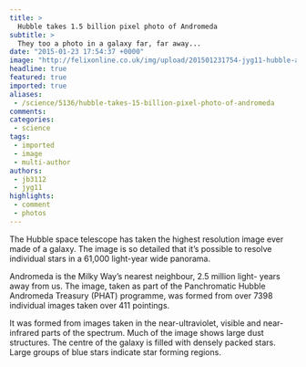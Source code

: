 ```yaml
---
title: >
  Hubble takes 1.5 billion pixel photo of Andromeda
subtitle: >
  They too a photo in a galaxy far, far away...
date: "2015-01-23 17:54:37 +0000"
image: "http://felixonline.co.uk/img/upload/201501231754-jyg11-hubble-andromeda-picture.jpg"
headline: true
featured: true
imported: true
aliases:
 - /science/5136/hubble-takes-15-billion-pixel-photo-of-andromeda
comments:
categories:
 - science
tags:
 - imported
 - image
 - multi-author
authors:
 - jb3112
 - jyg11
highlights:
 - comment
 - photos
---
```


The Hubble space telescope has taken the highest resolution image ever made of a galaxy. The image is so detailed that it’s possible to resolve individual stars in a 61,000 light-year wide panorama.

Andromeda is the Milky Way’s nearest neighbour, 2.5 million light- years away from us. The image, taken as part of the Panchromatic Hubble Andromeda Treasury (PHAT) programme, was formed from over 7398 individual images taken over 411 pointings.

It was formed from images taken in the near-ultraviolet, visible and near-infrared parts of the spectrum. Much of the image shows large dust structures. The centre of the galaxy is filled with densely packed stars. Large groups of blue stars indicate star forming regions.
